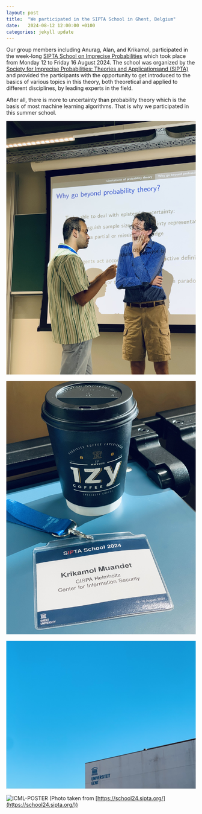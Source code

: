 ```yaml
---
layout: post
title:  "We participated in the SIPTA School in Ghent, Belgium"
date:   2024-08-12 12:00:00 +0100
categories: jekyll update
---
```


Our group members including Anurag, Alan, and Krikamol, participated in the week-long [SIPTA School on Imprecise Probabilities](https://school24.sipta.org/) which took place from Monday 12 to Friday 16 August 2024. The school was organized by the [Society for Imprecise Probabilities: Theories and Applicationsand (SIPTA)](https://sipta.org/) and provided the participants with the opportunity to get introduced to the basics of various topics in this theory, both theoretical and applied to different disciplines, by leading experts in the field. 

After all, there is more to uncertainty than probability theory which is the basis of most machine learning algorithms. That is why we participated in this summer school. 

![ICML-POSTER](/assets/img/posts/Anurag-SIPTA2024.jpg)

![ICML-POSTER](/assets/img/posts/Krikamol-SIPTA2024.jpg)

![ICML-POSTER](/assets/img/posts/Ghent-SIPTA2024.jpg)

![ICML-POSTER](/assets/img/posts/Group-SIPTA2024.jpg)
(Photo taken from [https://school24.sipta.org/](https://school24.sipta.org/))
